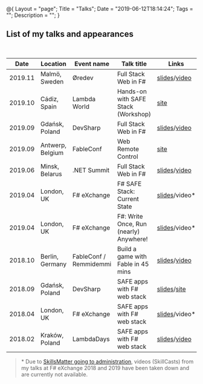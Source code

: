 @{
    Layout = "page";
    Title = "Talks";
    Date = "2019-06-12T18:14:24";
    Tags = "";
    Description = "";
}

## List of my talks and appearances

<br/>

| Date | Location | Event name | Talk title | Links |
|---|---|---|---|---|
| 2019.11 | Malmö, Sweden | Øredev | Full Stack Web in F# | [slides](https://theimowski.com/talk-full-stack-web-in-fsharp)/[video](https://youtu.be/QYdFHtEUiRk) |
| 2019.10 | Cádiz, Spain | Lambda World | Hands-on with SAFE Stack (Workshop) | [site](http://cadiz.lambda.world/) |
| 2019.09 | Gdańsk, Poland | DevSharp | Full Stack Web in F# | [slides](http://theimowski.com/talk-full-stack-web-in-fsharp)/[video](https://youtu.be/Eer_2IDzVCg) |
| 2019.09 | Antwerp, Belgium | FableConf | Web Remote Control | [site](https://fable.io/fableconf/) |
| 2019.06 | Minsk, Belarus | .NET Summit | Full Stack Web in F# | [slides](https://theimowski.com/talk-full-stack-web-in-fsharp)/[video](https://youtu.be/VTGqJdGyb_k) |
| 2019.04 | London, UK | F# eXchange | F# SAFE Stack: Current State | [slides](https://theimowski.com/talk-safe-current-state)/video\* |
| 2019.04 | London, UK | F# eXchange | F#: Write Once, Run (nearly) Anywhere! | [slides](https://theimowski.com/talk-fsharp-write-once/)/video\* |
| 2018.10 | Berlin, Germany | FableConf / Remmidemmi | Build a game with Fable in 45 mins | [slides](http://theimowski.com/talk-pang-game)/[video](https://youtu.be/uYjrwfWOflg) |
| 2018.09 | Gdańsk, Poland | DevSharp | SAFE apps with F# web stack | [slides](http://theimowski.com/talk-safe-stack)/[site](http://devsharp.pl/2018/index.html) |
| 2018.04 | London, UK | F# eXchange | SAFE apps with F# web stack | [slides](http://theimowski.com/talk-safe-stack)/video\* |
| 2018.02 | Kraków, Poland | LambdaDays | SAFE apps with F# web stack | [slides](http://theimowski.com/talk-safe-stack)/[video](https://www.youtube.com/watch?v=LBekZt8QB4w)

> \* Due to [SkillsMatter going to administration](https://www.linkedin.com/pulse/skills-matter-appointed-administrators-wendy-devolder/), videos (SkillCasts) from my talks at F# eXchange 2018 and 2019 have been taken down and are currently not available.
